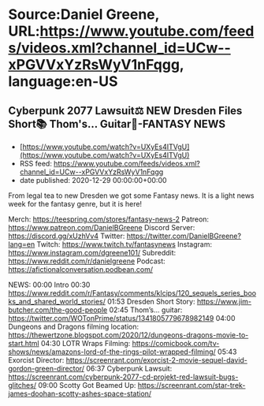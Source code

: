 # Source:Daniel Greene, URL:https://www.youtube.com/feeds/videos.xml?channel_id=UCw--xPGVVxYzRsWyV1nFqgg, language:en-US

## Cyberpunk 2077 Lawsuit⚖️ NEW Dresden Files Short📚 Thom's... Guitar🎸-FANTASY NEWS
 - [https://www.youtube.com/watch?v=UXyEs4ITVgU](https://www.youtube.com/watch?v=UXyEs4ITVgU)
 - RSS feed: https://www.youtube.com/feeds/videos.xml?channel_id=UCw--xPGVVxYzRsWyV1nFqgg
 - date published: 2020-12-29 00:00:00+00:00

From legal tea to new Dresden we got some Fantasy news. It is a light news week for the fantasy genre, but it is here! 

Merch: https://teespring.com/stores/fantasy-news-2
Patreon: https://www.patreon.com/DanielBGreene
Discord Server: https://discord.gg/xUzhVv4
Twitter: https://twitter.com/DanielBGreene?lang=en
Twitch: https://www.twitch.tv/fantasynews
Instagram: https://www.instagram.com/dgreene101/
Subreddit: https://www.reddit.com/r/danielgreene
Podcast: https://afictionalconversation.podbean.com/

NEWS:
00:00 Intro
00:30 https://www.reddit.com/r/Fantasy/comments/klcips/120_sequels_series_books_and_shared_world_stories/ 
01:53 Dresden Short Story: https://www.jim-butcher.com/the-good-people 
02:45 Thom’s… guitar: https://twitter.com/WOTonPrime/status/1341805779678982149 
04:00 Dungeons and Dragons filming location: https://thewertzone.blogspot.com/2020/12/dungeons-dragons-movie-to-start.html 
04:30 LOTR Wraps Filming: https://comicbook.com/tv-shows/news/amazons-lord-of-the-rings-pilot-wrapped-filming/ 
05:43 Exorcist Director: https://screenrant.com/exorcist-2-movie-sequel-david-gordon-green-director/ 
06:37 Cyberpunk Lawsuit: https://screenrant.com/cyberpunk-2077-cd-projekt-red-lawsuit-bugs-glitches/
09:00 Scotty Got Beamed Up: https://screenrant.com/star-trek-james-doohan-scotty-ashes-space-station/

